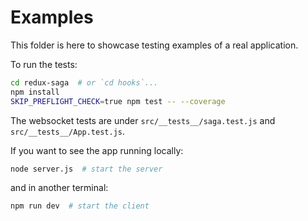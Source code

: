 # Examples

This folder is here to showcase testing examples of a real application.

To run the tests:

```bash
cd redux-saga  # or `cd hooks`...
npm install
SKIP_PREFLIGHT_CHECK=true npm test -- --coverage
```

The websocket tests are under `src/__tests__/saga.test.js` and `src/__tests__/App.test.js`.

If you want to see the app running locally:

```bash
node server.js  # start the server
```

and in another terminal:

```bash
npm run dev  # start the client
```
